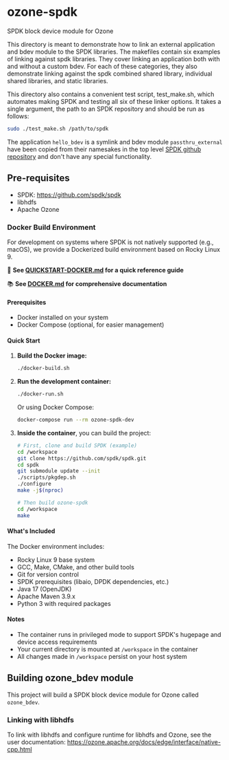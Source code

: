 # ozone-spdk
SPDK block device module for Ozone

This directory is meant to demonstrate how to link an external application and bdev
module to the SPDK libraries. The makefiles contain six examples of linking against spdk
libraries. They cover linking an application both with and without a custom bdev. For each of
these categories, they also demonstrate linking against the spdk combined shared library,
individual shared libraries, and static libraries.

This directory also contains a convenient test script, test_make.sh, which automates making SPDK
and testing all six of these linker options. It takes a single argument, the path to an SPDK
repository and should be run as follows:

```bash
sudo ./test_make.sh /path/to/spdk
```

The application `hello_bdev` is a symlink and bdev module `passthru_external` have been copied from their namesakes
in the top level [SPDK github repository](https://github.com/spdk/spdk) and don't have any special
functionality.

## Pre-requisites

- SPDK: https://github.com/spdk/spdk
- libhdfs
- Apache Ozone

### Docker Build Environment

For development on systems where SPDK is not natively supported (e.g., macOS), we provide a Dockerized build environment based on Rocky Linux 9.

📖 **See [QUICKSTART-DOCKER.md](QUICKSTART-DOCKER.md) for a quick reference guide**

📚 **See [DOCKER.md](DOCKER.md) for comprehensive documentation**

#### Prerequisites
- Docker installed on your system
- Docker Compose (optional, for easier management)

#### Quick Start

1. **Build the Docker image:**
   ```bash
   ./docker-build.sh
   ```

2. **Run the development container:**
   ```bash
   ./docker-run.sh
   ```

   Or using Docker Compose:
   ```bash
   docker-compose run --rm ozone-spdk-dev
   ```

3. **Inside the container**, you can build the project:
   ```bash
   # First, clone and build SPDK (example)
   cd /workspace
   git clone https://github.com/spdk/spdk.git
   cd spdk
   git submodule update --init
   ./scripts/pkgdep.sh
   ./configure
   make -j$(nproc)
   
   # Then build ozone-spdk
   cd /workspace
   make
   ```

#### What's Included

The Docker environment includes:
- Rocky Linux 9 base system
- GCC, Make, CMake, and other build tools
- Git for version control
- SPDK prerequisites (libaio, DPDK dependencies, etc.)
- Java 17 (OpenJDK)
- Apache Maven 3.9.x
- Python 3 with required packages

#### Notes

- The container runs in privileged mode to support SPDK's hugepage and device access requirements
- Your current directory is mounted at `/workspace` in the container
- All changes made in `/workspace` persist on your host system

## Building ozone_bdev module

This project will build a SPDK block device module for Ozone called `ozone_bdev`.

### Linking with libhdfs

To link with libhdfs and configure runtime for libhdfs and Ozone, see the user documentation:
https://ozone.apache.org/docs/edge/interface/native-cpp.html
